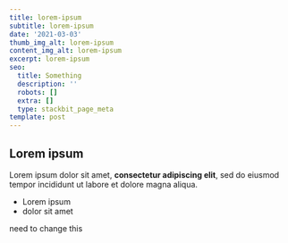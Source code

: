 ```yaml
---
title: lorem-ipsum
subtitle: lorem-ipsum
date: '2021-03-03'
thumb_img_alt: lorem-ipsum
content_img_alt: lorem-ipsum
excerpt: lorem-ipsum
seo:
  title: Something
  description: ''
  robots: []
  extra: []
  type: stackbit_page_meta
template: post
---
```

## Lorem ipsum

Lorem ipsum dolor sit amet, **consectetur adipiscing elit**, sed do eiusmod tempor incididunt ut labore et dolore magna aliqua.

*   Lorem ipsum
*   dolor sit amet

need to change this
